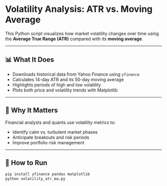 # Volatility Analysis: ATR vs. Moving Average

This Python script visualizes how market volatility changes over time using the **Average True Range (ATR)** compared with its **moving average**.

---

## 📊 What It Does
- Downloads historical data from Yahoo Finance using `yfinance`
- Calculates 14-day ATR and its 50-day moving average
- Highlights periods of high and low volatility
- Plots both price and volatility trends with Matplotlib

---

## 🧠 Why It Matters
Financial analysts and quants use volatility metrics to:
- Identify calm vs. turbulent market phases
- Anticipate breakouts and risk periods
- Improve portfolio risk management

---

## 🚀 How to Run
```bash
pip install yfinance pandas matplotlib
python volatility_atr_ma.py
